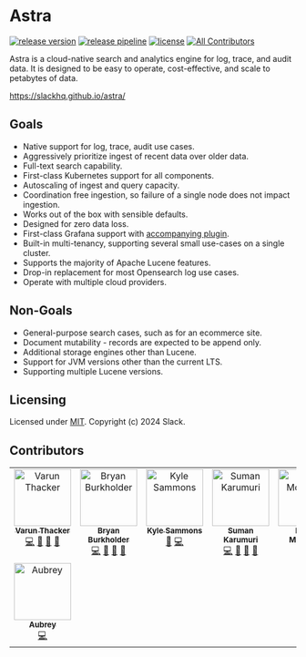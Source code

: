 
# Astra
[![release version](https://img.shields.io/github/v/release/slackhq/astra?include_prereleases)](https://github.com/slackhq/astra/releases)
[![release pipeline](https://img.shields.io/github/actions/workflow/status/slackhq/astra/maven.yml?branch=master)](https://github.com/slackhq/astra/actions/workflows/maven.yml)
[![license](https://img.shields.io/github/license/slackhq/astra)](https://github.com/slackhq/astra/blob/master/LICENSE)
[![All Contributors](https://img.shields.io/github/all-contributors/slackhq/astra?color=ee8449)](#contributors)


Astra is a cloud-native search and analytics engine for log, trace, and audit data. It is designed to be easy to operate, 
cost-effective, and scale to petabytes of data.

https://slackhq.github.io/astra/

## Goals
- Native support for log, trace, audit use cases.
- Aggressively prioritize ingest of recent data over older data.
- Full-text search capability.
- First-class Kubernetes support for all components.
- Autoscaling of ingest and query capacity.
- Coordination free ingestion, so failure of a single node does not impact ingestion.
- Works out of the box with sensible defaults.
- Designed for zero data loss.
- First-class Grafana support with [accompanying plugin](https://github.com/slackhq/slack-astra-app).
- Built-in multi-tenancy, supporting several small use-cases on a single cluster.
- Supports the majority of Apache Lucene features.
- Drop-in replacement for most Opensearch log use cases.
- Operate with multiple cloud providers.

## Non-Goals
- General-purpose search cases, such as for an ecommerce site.
- Document mutability - records are expected to be append only.
- Additional storage engines other than Lucene.
- Support for JVM versions other than the current LTS.
- Supporting multiple Lucene versions.

## Licensing
Licensed under [MIT](LICENSE). Copyright (c) 2024 Slack.

## Contributors

<!-- ALL-CONTRIBUTORS-LIST:START - Do not remove or modify this section -->
<!-- prettier-ignore-start -->
<!-- markdownlint-disable -->
<table>
  <tbody>
    <tr>
      <td align="center" valign="top" width="14.28%"><a href="https://github.com/vthacker"><img src="https://avatars.githubusercontent.com/u/158041?v=4?s=100" width="100px;" alt="Varun Thacker"/><br /><sub><b>Varun Thacker</b></sub></a><br /><a href="#code-vthacker" title="Code">💻</a> <a href="#doc-vthacker" title="Documentation">📖</a> <a href="#review-vthacker" title="Reviewed Pull Requests">👀</a> <a href="#bug-vthacker" title="Bug reports">🐛</a></td>
      <td align="center" valign="top" width="14.28%"><a href="https://github.com/bryanlb"><img src="https://avatars.githubusercontent.com/u/771133?v=4?s=100" width="100px;" alt="Bryan Burkholder"/><br /><sub><b>Bryan Burkholder</b></sub></a><br /><a href="#code-bryanlb" title="Code">💻</a> <a href="#doc-bryanlb" title="Documentation">📖</a> <a href="#review-bryanlb" title="Reviewed Pull Requests">👀</a> <a href="#bug-bryanlb" title="Bug reports">🐛</a></td>
      <td align="center" valign="top" width="14.28%"><a href="https://github.com/kyle-sammons"><img src="https://avatars.githubusercontent.com/u/1023070?v=4?s=100" width="100px;" alt="Kyle Sammons"/><br /><sub><b>Kyle Sammons</b></sub></a><br /><a href="#plugin-kyle-sammons" title="Plugin/utility libraries">🔌</a> <a href="#code-kyle-sammons" title="Code">💻</a></td>
      <td align="center" valign="top" width="14.28%"><a href="http://www.linkedin.com/in/mansu"><img src="https://avatars.githubusercontent.com/u/93836?v=4?s=100" width="100px;" alt="Suman Karumuri"/><br /><sub><b>Suman Karumuri</b></sub></a><br /><a href="#code-mansu" title="Code">💻</a> <a href="#review-mansu" title="Reviewed Pull Requests">👀</a> <a href="#ideas-mansu" title="Ideas, Planning, & Feedback">🤔</a> <a href="#talk-mansu" title="Talks">📢</a></td>
      <td align="center" valign="top" width="14.28%"><a href="https://github.com/ermontross"><img src="https://avatars.githubusercontent.com/u/10778883?v=4?s=100" width="100px;" alt="Emma Montross"/><br /><sub><b>Emma Montross</b></sub></a><br /><a href="#plugin-ermontross" title="Plugin/utility libraries">🔌</a></td>
      <td align="center" valign="top" width="14.28%"><a href="https://github.com/danhermann"><img src="https://avatars.githubusercontent.com/u/22777892?v=4?s=100" width="100px;" alt="Dan Hermann"/><br /><sub><b>Dan Hermann</b></sub></a><br /><a href="#code-danhermann" title="Code">💻</a></td>
      <td align="center" valign="top" width="14.28%"><a href="https://www.linkedin.com/in/kai-xing-chen"><img src="https://avatars.githubusercontent.com/u/22359229?v=4?s=100" width="100px;" alt="Kai Chen"/><br /><sub><b>Kai Chen</b></sub></a><br /><a href="#code-kx-chen" title="Code">💻</a></td>
    </tr>
    <tr>
      <td align="center" valign="top" width="14.28%"><a href="https://github.com/autata"><img src="https://avatars.githubusercontent.com/u/24304518?v=4?s=100" width="100px;" alt="Aubrey"/><br /><sub><b>Aubrey</b></sub></a><br /><a href="#code-autata" title="Code">💻</a></td>
    </tr>
  </tbody>
</table>

<!-- markdownlint-restore -->
<!-- prettier-ignore-end -->

<!-- ALL-CONTRIBUTORS-LIST:END -->
